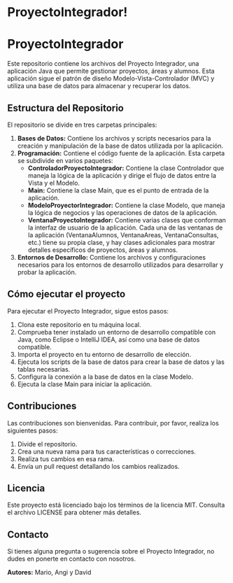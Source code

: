 # ProyectoIntegrador!

# ProyectoIntegrador

Este repositorio contiene los archivos del Proyecto Integrador, una aplicación Java que permite gestionar proyectos, áreas y alumnos. Esta aplicación sigue el patrón de diseño Modelo-Vista-Controlador (MVC) y utiliza una base de datos para almacenar y recuperar los datos.

## Estructura del Repositorio

El repositorio se divide en tres carpetas principales:

1. **Bases de Datos:** Contiene los archivos y scripts necesarios para la creación y manipulación de la base de datos utilizada por la aplicación.
2. **Programación:** Contiene el código fuente de la aplicación. Esta carpeta se subdivide en varios paquetes:
   - **ControladorProyectoIntegrador:** Contiene la clase Controlador que maneja la lógica de la aplicación y dirige el flujo de datos entre la Vista y el Modelo.
   - **Main:** Contiene la clase Main, que es el punto de entrada de la aplicación.
   - **ModeloProyectorIntegrador:** Contiene la clase Modelo, que maneja la lógica de negocios y las operaciones de datos de la aplicación.
   - **VentanaProyectoIntegrador:** Contiene varias clases que conforman la interfaz de usuario de la aplicación. Cada una de las ventanas de la aplicación (VentanaAlumnos, VentanaAreas, VentanaConsultas, etc.) tiene su propia clase, y hay clases adicionales para mostrar detalles específicos de proyectos, áreas y alumnos.
3. **Entornos de Desarrollo:** Contiene los archivos y configuraciones necesarios para los entornos de desarrollo utilizados para desarrollar y probar la aplicación.

## Cómo ejecutar el proyecto

Para ejecutar el Proyecto Integrador, sigue estos pasos:

1. Clona este repositorio en tu máquina local.
2. Comprueba tener instalado un entorno de desarrollo compatible con Java, como Eclipse o IntelliJ IDEA, así como una base de datos compatible.
3. Importa el proyecto en tu entorno de desarrollo de elección.
4. Ejecuta los scripts de la base de datos para crear la base de datos y las tablas necesarias.
5. Configura la conexión a la base de datos en la clase Modelo.
6. Ejecuta la clase Main para iniciar la aplicación.

## Contribuciones

Las contribuciones son bienvenidas. Para contribuir, por favor, realiza los siguientes pasos:

1. Divide el repositorio.
2. Crea una nueva rama para tus características o correcciones.
3. Realiza tus cambios en esa rama.
4. Envía un pull request detallando los cambios realizados.

## Licencia

Este proyecto está licenciado bajo los términos de la licencia MIT. Consulta el archivo LICENSE para obtener más detalles.

## Contacto

Si tienes alguna pregunta o sugerencia sobre el Proyecto Integrador, no dudes en ponerte en contacto con nosotros.

**Autores:** Mario, Angi y David
